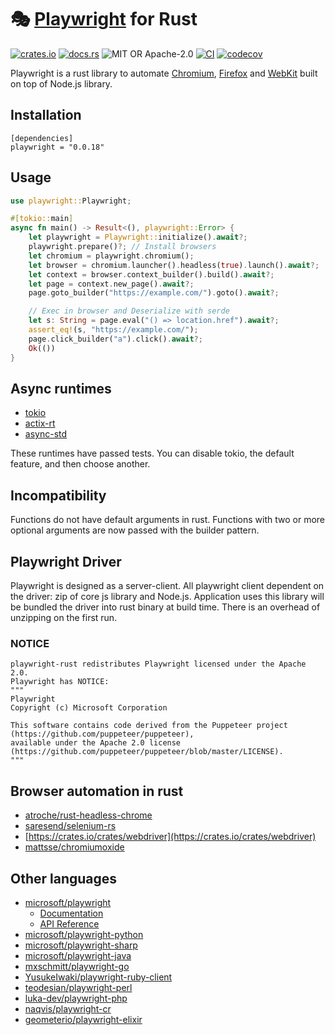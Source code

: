 # 🎭 [Playwright](https://playwright.dev) for Rust

[![crates.io](https://img.shields.io/crates/v/playwright)](https://crates.io/crates/playwright)
[![docs.rs](https://docs.rs/playwright/badge.svg)](https://docs.rs/playwright/)
![MIT OR Apache-2.0](https://img.shields.io/crates/l/playwright)
[![CI](https://github.com/octaltree/playwright-rust/actions/workflows/ci.yml/badge.svg)](https://github.com/octaltree/playwright-rust/actions/workflows/ci.yml)
[![codecov](https://codecov.io/gh/octaltree/playwright-rust/branch/master/graph/badge.svg)](https://codecov.io/gh/octaltree/playwright-rust)

Playwright is a rust library to automate [Chromium](https://www.chromium.org/Home), [Firefox](https://www.mozilla.org/en-US/firefox/new/) and [WebKit](https://webkit.org/) built on top of Node.js library.

## Installation
```
[dependencies]
playwright = "0.0.18"
```

## Usage
```rust
use playwright::Playwright;

#[tokio::main]
async fn main() -> Result<(), playwright::Error> {
    let playwright = Playwright::initialize().await?;
    playwright.prepare()?; // Install browsers
    let chromium = playwright.chromium();
    let browser = chromium.launcher().headless(true).launch().await?;
    let context = browser.context_builder().build().await?;
    let page = context.new_page().await?;
    page.goto_builder("https://example.com/").goto().await?;

    // Exec in browser and Deserialize with serde
    let s: String = page.eval("() => location.href").await?;
    assert_eq!(s, "https://example.com/");
    page.click_builder("a").click().await?;
    Ok(())
}
```

## Async runtimes
* [tokio](https://crates.io/crates/tokio)
* [actix-rt](https://crates.io/crates/actix-rt)
* [async-std](https://crates.io/crates/async-std)

These runtimes have passed tests. You can disable tokio, the default feature, and then choose another.

## Incompatibility
Functions do not have default arguments in rust.
Functions with two or more optional arguments are now passed with the builder pattern.

## Playwright Driver
Playwright is designed as a server-client. All playwright client dependent on the driver: zip of core js library and Node.js.
Application uses this library will be bundled the driver into rust binary at build time. There is an overhead of unzipping on the first run.

### NOTICE
```
playwright-rust redistributes Playwright licensed under the Apache 2.0.
Playwright has NOTICE:
"""
Playwright
Copyright (c) Microsoft Corporation

This software contains code derived from the Puppeteer project (https://github.com/puppeteer/puppeteer),
available under the Apache 2.0 license (https://github.com/puppeteer/puppeteer/blob/master/LICENSE).
"""
```

## Browser automation in rust
- [atroche/rust-headless-chrome](https://github.com/atroche/rust-headless-chrome)
- [saresend/selenium-rs](https://github.com/saresend/selenium-rs)
- [https://crates.io/crates/webdriver](https://crates.io/crates/webdriver)
- [mattsse/chromiumoxide](https://github.com/mattsse/chromiumoxide)

## Other languages
- [microsoft/playwright](https://github.com/microsoft/playwright)
    * [Documentation](https://playwright.dev/docs/intro/)
    * [API Reference](https://playwright.dev/docs/api/class-playwright/)
- [microsoft/playwright-python](https://github.com/microsoft/playwright-python)
- [microsoft/playwright-sharp](https://github.com/microsoft/playwright-sharp)
- [microsoft/playwright-java](https://github.com/microsoft/playwright-java)
- [mxschmitt/playwright-go](https://github.com/mxschmitt/playwright-go)
- [YusukeIwaki/playwright-ruby-client](https://github.com/YusukeIwaki/playwright-ruby-client)
- [teodesian/playwright-perl](https://github.com/teodesian/playwright-perl)
- [luka-dev/playwright-php](https://github.com/luka-dev/playwright-php)
- [naqvis/playwright-cr](https://github.com/naqvis/playwright-cr)
- [geometerio/playwright-elixir](https://github.com/geometerio/playwright-elixir)
